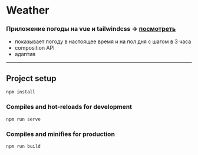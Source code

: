 # Weather

### Приложение погоды на vue и tailwindcss -> [посмотреть](https://get-weather-1zr4.onrender.com)
- показывает погоду в настоящее время и на пол дня с шагом в 3 часа
- composition API
- адаптив

---

## Project setup
```
npm install
```

### Compiles and hot-reloads for development
```
npm run serve
```

### Compiles and minifies for production
```
npm run build
```

